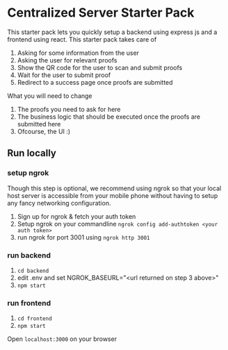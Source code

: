 # Centralized Server Starter Pack
This starter pack lets you quickly setup a backend using express js and a frontend using react. 
This starter pack takes care of 
1. Asking for some information from the user
2. Asking the user for relevant proofs
3. Show the QR code for the user to scan and submit proofs
4. Wait for the user to submit proof
5. Redirect to a success page once proofs are submitted

What you will need to change
1. The proofs you need to ask for here
2. The business logic that should be executed once the proofs are submitted here
3. Ofcourse, the UI :)

## Run locally
### setup ngrok
Though this step is optional, we recommend using ngrok so that your local host server is accessible from your mobile phone without having to setup any fancy networking configuration. 
1. Sign up for ngrok & fetch your auth token
2. Setup ngrok on your commandline `ngrok config add-authtoken <your auth token>`
3. run ngrok for port 3001 using `ngrok http 3001` 

### run backend
1. `cd backend`
2. edit .env and set NGROK_BASEURL="<url returned on step 3 above>"
3. `npm start`

### run frontend
1. `cd frontend`
2. `npm start`

Open `localhost:3000` on your browser

